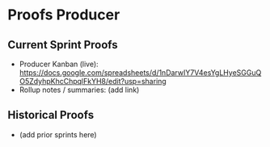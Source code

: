 ﻿# Proofs  Producer

## Current Sprint Proofs
- Producer Kanban (live): https://docs.google.com/spreadsheets/d/1nDarwIY7V4esYgLHyeSGGuQO5ZdyhpKhcChpqlFkYH8/edit?usp=sharing
- Rollup notes / summaries: (add link)

## Historical Proofs
- (add prior sprints here)
